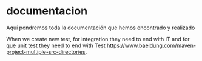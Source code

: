 # documentacion
Aquí pondremos toda la documentación que hemos encontrado y realizado

When we create new test, for integration they need to end with IT and for que unit test they need to end with Test
https://www.baeldung.com/maven-project-multiple-src-directories.
